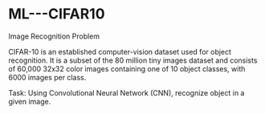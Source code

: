 # ML---CIFAR10

Image Recognition Problem

CIFAR-10 is an established computer-vision dataset used for object recognition. It is a subset of the 80 million tiny images dataset and consists of 60,000 32x32 color images containing one of 10 object classes, with 6000 images per class. 

Task: Using Convolutional Neural Network (CNN), recognize object in a given image.
